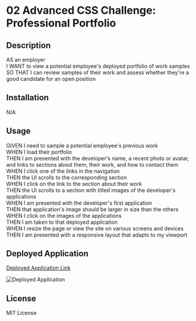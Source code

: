 # 02 Advanced CSS Challenge: Professional Portfolio

## Description
AS an employer<br>
I WANT to view a potential employee's deployed portfolio of work samples<br>
SO THAT I can review samples of their work and assess whether they're a good candidate for an open position

## Installation
N/A

## Usage
GIVEN I need to sample a potential employee's previous work<br>
WHEN I load their portfolio<br>
THEN I am presented with the developer's name, a recent photo or avatar, and links to sections about them, their work, and how to contact them<br>
WHEN I click one of the links in the navigation<br>
THEN the UI scrolls to the corresponding section<br>
WHEN I click on the link to the section about their work<br>
THEN the UI scrolls to a section with titled images of the developer's applications<br>
WHEN I am presented with the developer's first application<br>
THEN that application's image should be larger in size than the others<br>
WHEN I click on the images of the applications<br>
THEN I am taken to that deployed application<br>
WHEN I resize the page or view the site on various screens and devices<br>
THEN I am presented with a responsive layout that adapts to my viewport

## Deployed Application
[Deployed Application Link](https://finntendoverse.github.io/msu-02-advanced-css-portfolio/)

![Deployed Application](./assets/content/Deployed.png)

## License
MIT License